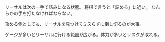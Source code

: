 リーサルは次の一手で詰みになる状態。
将棋で言うと「詰めろ」に近い。
なんらかの手を打たなければならない。

攻める側としても、リーサルを見つけてミスらずに倒し切るのが大事。

ゲージが多いとリーサルに行ける範囲が広がる。体力が多いとリスクが取れる。
